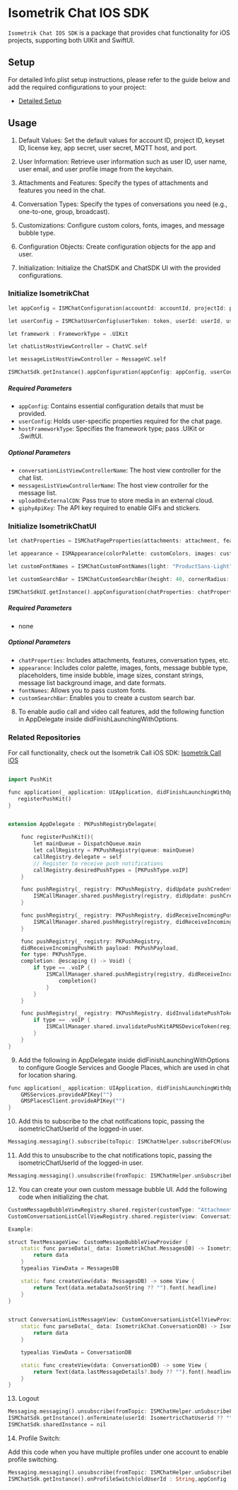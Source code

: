 # Isometrik Chat IOS SDK

`Isometrik Chat IOS SDK` is a package that provides chat functionality for iOS projects, supporting both UIKit and SwiftUI.

## Setup

For detailed Info.plist setup instructions, please refer to the guide below and add the required configurations to your project:

- [Detailed Setup](./README_SETUP.md)


## Usage

1. Default Values: Set the default values for account ID, project ID, keyset ID, license key, app secret, user secret, MQTT host, and port.

2. User Information: Retrieve user information such as user ID, user name, user email, and user profile image from the keychain.

3. Attachments and Features: Specify the types of attachments and features you need in the chat.

4. Conversation Types: Specify the types of conversations you need (e.g., one-to-one, group, broadcast).

5. Customizations: Configure custom colors, fonts, images, and message bubble type.

6. Configuration Objects: Create configuration objects for the app and user.

7. Initialization: Initialize the ChatSDK and ChatSDK UI with the provided configurations.

### Initialize IsometrikChat

```dart
let appConfig = ISMChatConfiguration(accountId: accountId, projectId: projectId, keySetId: keysetId, licensekey: licenseKey, MQTTHost: configuration.MQTTHost, MQTTPort: configuration.MQTTPort, appSecret: configuration.appSecret, userSecret: configuration.userSecret, authToken: token)

let userConfig = ISMChatUserConfig(userToken: token, userId: userId, userName: userName, userEmail: userEmail ?? "", userProfileImage: userProfileImage ?? "", userProfileType: "")

let framework : FrameworkType = .UIKit

let chatListHostViewController = ChatVC.self

let messageListHostViewController = MessageVC.self

ISMChatSdk.getInstance().appConfiguration(appConfig: appConfig, userConfig: userConfig, hostFrameworkType: framework, conversationListViewControllerName: chatListHostViewController, messagesListViewControllerName: messageListHostViewController, uploadOnExternalCDN: false, giphyApiKey: "")
```

##### Required Parameters

- `appConfig`: Contains essential configuration details that must be provided.
- `userConfig`: Holds user-specific properties required for the chat page.
- `hostFrameworkType`: Specifies the framework type; pass .UIKit or .SwiftUI.

##### Optional Parameters

- `conversationListViewControllerName`:  The host view controller for the chat list.
- `messagesListViewControllerName`: The host view controller for the message list.
- `uploadOnExternalCDN`: Pass true to store media in an external cloud.
- `giphyApiKey`: The API key required to enable GIFs and stickers.


### Initialize IsometrikChatUI

```dart
let chatProperties = ISMChatPageProperties(attachments: attachment, features: feature, conversationType: conversationTypes, hideNavigationBarForConversationList: true, allowToNavigateToAppProfile: true, createConversationFromChatList: false, otherConversationList: true, showCustomPlaceholder: true, isOneToOneGroup: false)

let appearance = ISMAppearance(colorPalette: customColors, images: customImages, fonts: customFonts, messageBubbleType: messageBubbleType, placeholders: customPlaceholder, customFontNames: customFontNames)

let customFontNames = ISMChatCustomFontNames(light: "ProductSans-Light", regular: "ProductSans-Regular", bold: "ProductSans-Bold", semiBold: "ProductSans-Bold", medium: "ProductSans-Medium", italic: "ProductSans-Italic")

let customSearchBar = ISMChatCustomSearchBar(height: 40, cornerRadius: 20, borderWidth: 0.75, searchBarBackgroundColor: Color(hex: "#F2F2F5"), searchBarBorderColor: Color(hex: "#F2F2F5"), showCrossButton: true, searchBarSearchIcon: Image("search_ecom"), searchCrossIcon: Image("chats_close"),sizeOfSearchIcon: CGSize(width: 13, height: 13),sizeofCrossIcon: CGSize(width: 12, height: 12), searchPlaceholderText: "Search", searchPlaceholderTextColor: Color(hex: "#bfbfca"), searchTextFont: Font.custom(Primary.Regular.rawValue, size: 14))

ISMChatSdkUI.getInstance().appConfiguration(chatProperties: chatProperties, appearance: appearance, fontNames: customFontNames, customSearchBar: customSearchBar)
```

##### Required Parameters
- none

##### Optional Parameters
- `chatProperties`: Includes attachments, features, conversation types, etc.
- `appearance`: Includes color palette, images, fonts, message bubble type, placeholders, time inside bubble, image sizes, constant strings, message list background image, and date formats.
- `fontNames`:  Allows you to pass custom fonts.
- `customSearchBar`: Enables you to create a custom search bar.


8. To enable audio call and video call features, add the following function in AppDelegate inside didFinishLaunchingWithOptions.

### Related Repositories

For call functionality, check out the Isometrik Call iOS SDK:
[Isometrik Call iOS](https://github.com/isometrikai/isometrik-call-ios)  


```dart

import PushKit

func application(_ application: UIApplication, didFinishLaunchingWithOptions launchOptions: [UIApplication.LaunchOptionsKey: Any]?) -> Bool {
   registerPushKit()
}


extension AppDelegate : PKPushRegistryDelegate{

    func registerPushKit(){
        let mainQueue = DispatchQueue.main
        let callRegistry = PKPushRegistry(queue: mainQueue)
        callRegistry.delegate = self
        // Register to receive push notifications
        callRegistry.desiredPushTypes = [PKPushType.voIP]
    }

    func pushRegistry(_ registry: PKPushRegistry, didUpdate pushCredentials: PKPushCredentials, for type: PKPushType) {
        ISMCallManager.shared.pushRegistry(registry, didUpdate: pushCredentials, for: type)
    }

    func pushRegistry(_ registry: PKPushRegistry, didReceiveIncomingPushWith payload: PKPushPayload, for type: PKPushType){
        ISMCallManager.shared.pushRegistry(registry, didReceiveIncomingPushWith: payload, for: .voIP,completion: nil)
    }

    func pushRegistry(_ registry: PKPushRegistry,
    didReceiveIncomingPushWith payload: PKPushPayload,
    for type: PKPushType,
    completion: @escaping () -> Void) {
        if type == .voIP {
            ISMCallManager.shared.pushRegistry(registry, didReceiveIncomingPushWith: payload, for: .voIP) {
                completion()
            }
        }
    }

    func pushRegistry(_ registry: PKPushRegistry, didInvalidatePushTokenFor type: PKPushType) {
        if type == .voIP {
            ISMCallManager.shared.invalidatePushKitAPNSDeviceToken(registry, type: type)
        }
    }
}
```

9. Add the following in AppDelegate inside didFinishLaunchingWithOptions to configure Google Services and Google Places, which are used in chat for location sharing.

```dart
func application(_ application: UIApplication, didFinishLaunchingWithOptions launchOptions: [UIApplication.LaunchOptionsKey: Any]?) -> Bool {
    GMSServices.provideAPIKey("")
    GMSPlacesClient.provideAPIKey("")
}
```


10. Add this to subscribe to the chat notifications topic, passing the isometricChatUserId of the logged-in user.

```dart
Messaging.messaging().subscribe(toTopic: ISMChatHelper.subscribeFCM(userId: isometricChatUserId))
```      

11. Add this to unsubscribe to the chat notifications topic, passing the isometricChatUserId of the logged-in user.


```dart
Messaging.messaging().unsubscribe(fromTopic: ISMChatHelper.unSubscribeFCM(userId: isometricChatUserId))
``` 
        
12. You can create your own custom message bubble UI. Add the following code when initializing the chat.

```dart
CustomMessageBubbleViewRegistry.shared.register(customType: "AttachmentMessage:Text", view: TextMessageView.self)
CustomConversationListCellViewRegistry.shared.register(view: ConversationListMessageView.self)  

Example:

struct TextMessageView: CustomMessageBubbleViewProvider {
    static func parseData(_ data: IsometrikChat.MessagesDB) -> IsometrikChat.MessagesDB? {
        return data
    }
    typealias ViewData = MessagesDB

    static func createView(data: MessagesDB) -> some View {
        return Text(data.metaDataJsonString ?? "").font(.headline)
    }
}


struct ConversationListMessageView: CustomConversationListCellViewProvider {
    static func parseData(_ data: IsometrikChat.ConversationDB) -> IsometrikChat.ConversationDB? {
        return data
    }

    typealias ViewData = ConversationDB

    static func createView(data: ConversationDB) -> some View {
        return Text(data.lastMessageDetails?.body ?? "").font(.headline)
    }
}   
```    


13. Logout

```dart
Messaging.messaging().unsubscribe(fromTopic: ISMChatHelper.unSubscribeFCM(userId: IsomertricChatUserid))
ISMChatSdk.getInstance().onTerminate(userId: IsomertricChatUserid ?? "")
ISMChatSdk.sharedInstance = nil
```
        
14. Profile Switch:

Add this code when you have multiple profiles under one account to enable profile switching.

```dart
Messaging.messaging().unsubscribe(fromTopic: ISMChatHelper.unSubscribeFCM(userId: IsomertricChatUserid))
ISMChatSdk.getInstance().onProfileSwitch(oldUserId : String,appConfig : ISMChatConfiguration, userConfig : ISMChatUserConfig,hostFrameworkType : FrameworkType,conversationListViewControllerName : UIViewController.Type?,messagesListViewControllerName : UIViewController.Type?)
```


